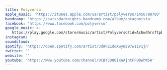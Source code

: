 ```yaml
---
title: Polyverso
apple_music: 'https://itunes.apple.com/us/artist/polyverso/1450788780'
bandcamp: 'https://swissdarknights.bandcamp.com/album/antagonista'
facebook: 'https://www.facebook.com/polyverso'
google_music: >-
   https://play.google.com/store/music/artist/Polyverso?id=Achwdhrsftpb4cmq7ehnnrnvcba
instagram: ''
soundcloud: ''
spotify: 'https://open.spotify.com/artist/3dAFZ1doXwyW297w11v1jn'
twitter: ''
website: ''
youtube: 'https://www.youtube.com/channel/UCBY5D8OixeAjntFFQ0whW5A'
---
```

